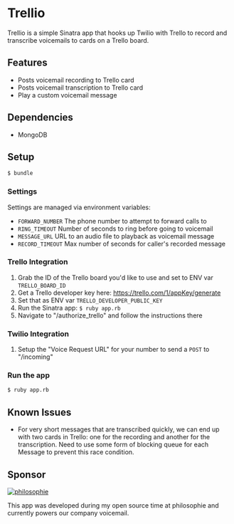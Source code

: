 # Trellio

Trellio is a simple Sinatra app that hooks up Twilio with Trello to record and
transcribe voicemails to cards on a Trello board.

## Features

* Posts voicemail recording to Trello card
* Posts voicemail transcription to Trello card
* Play a custom voicemail message

## Dependencies

* MongoDB

## Setup

```bash
$ bundle
```

### Settings

Settings are managed via environment variables:

* `FORWARD_NUMBER` The phone number to attempt to forward calls to
* `RING_TIMEOUT` Number of seconds to ring before going to voicemail
* `MESSAGE_URL` URL to an audio file to playback as voicemail message
* `RECORD_TIMEOUT` Max number of seconds for caller's recorded message

### Trello Integration

1. Grab the ID of the Trello board you'd like to use and set to ENV var
   `TRELLO_BOARD_ID`
1. Get a Trello developer key here: https://trello.com/1/appKey/generate
1. Set that as ENV var `TRELLO_DEVELOPER_PUBLIC_KEY`
1. Run the Sinatra app: `$ ruby app.rb`
1. Navigate to "/authorize_trello" and follow the instructions there

### Twilio Integration

1. Setup the "Voice Request URL" for your number to send a `POST` to "/incoming"

### Run the app

```bash
$ ruby app.rb
```

## Known Issues

* For very short messages that are transcribed quickly, we can end up with two
  cards in Trello: one for the recording and another for the transcription. Need
  to use some form of blocking queue for each Message to prevent this race
  condition.

## Sponsor

[![philosophie](http://patbenatar.github.io/showoff/images/philosophie.png)](http://gophilosophie.com)

This app was developed during my open source time at philosophie and currently
powers our company voicemail.